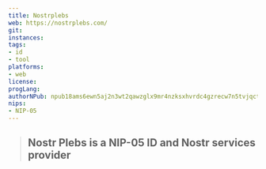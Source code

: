```yaml
---
title: Nostrplebs
web: https://nostrplebs.com/
git: 
instances:
tags:
- id
- tool
platforms:
- web
license:
progLang:
authorNPub: npub18ams6ewn5aj2n3wt2qawzglx9mr4nzksxhvrdc4gzrecw7n5tvjqctp424 
nips:
- NIP-05
---
```


> ## Nostr Plebs is a NIP-05 ID and Nostr services provider
